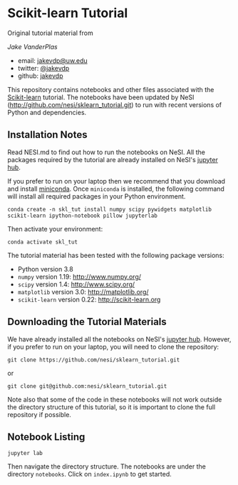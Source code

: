 # Scikit-learn Tutorial

Original tutorial material from

*Jake VanderPlas*

- email: <jakevdp@uw.edu>
- twitter: [@jakevdp](https://twitter.com/jakevdp)
- github: [jakevdp](http://github.com/jakevdp)

This repository contains notebooks and other files associated with the
[Scikit-learn](http://scikit-learn.org) tutorial. The notebooks have been 
updated by NeSI (http://github.com/nesi/sklearn_tutorial.git) to run with recent
versions of Python and dependencies.

## Installation Notes
Read NESI.md to find out how to run the notebooks on NeSI. All the packages required by the tutorial are already 
installed on NeSI's [jupyter hub](https://jupyter.nesi.org.nz/).

If you prefer to run on your laptop then we recommend that you download and install [miniconda](http://conda.pydata.org/miniconda.html).
Once `miniconda` is installed, the following command will install all required packages in your Python environment.
```
conda create -n skl_tut install numpy scipy pywidgets matplotlib scikit-learn ipython-notebook pillow jupyterlab
```
Then activate your environment:
```
conda activate skl_tut
```

The tutorial material has been tested with the following package versions:
- Python version 3.8
- `numpy` version 1.19: http://www.numpy.org/
- `scipy` version 1.4: http://www.scipy.org/
- `matplotlib` version 3.0: http://matplotlib.org/
- `scikit-learn` version 0.22: http://scikit-learn.org


## Downloading the Tutorial Materials
We have already installed all the notebooks on NeSI's [jupyter hub](https://jupyter.nesi.org.nz/). However,
if you prefer to run on your laptop, you will need to clone the repository:
```
git clone https://github.com/nesi/sklearn_tutorial.git
```
or 
```
git clone git@github.com:nesi/sklearn_tutorial.git
```

Note also that some of the code in these notebooks will not work outside the
directory structure of this tutorial, so it is important to clone the full
repository if possible.


## Notebook Listing

```
jupyter lab 
```
Then navigate the directory structure. The notebooks are under the directory `notebooks`. Click on `index.ipynb` to get started.
